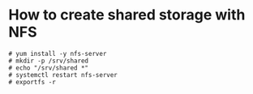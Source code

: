 # How to create shared storage with NFS
```
# yum install -y nfs-server
# mkdir -p /srv/shared
# echo "/srv/shared *"
# systemctl restart nfs-server
# exportfs -r
```
